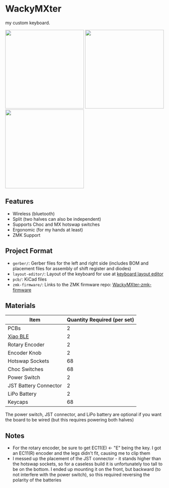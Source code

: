 # WackyMXter
my custom keyboard.

<img src="https://github.com/user-attachments/assets/92aabbbd-c5f9-47da-8a6e-8b23993bd66b" height="250">

<img src="https://github.com/user-attachments/assets/4d612e4a-11ab-43f6-9708-688bf1b574e6" height="250">

<img src="https://github.com/user-attachments/assets/c8f8a93b-82ec-4d33-b132-0cdb13695e21" height="250">


## Features
- Wireless (bluetooth)
- Split (two halves can also be independent)
- Supports Choc and MX hotswap switches
- Ergonomic (for my hands at least)
- ZMK Support

## Project Format
- `gerber/`: Gerber files for the left and right side (includes BOM and placement files for assembly of shift register and diodes)
- `layout-editor/`: Layout of the keyboard for use at [keyboard layout editor](http://www.keyboard-layout-editor.com/)
- `pcb/`: KiCad files
- `zmk-firmware/`: Links to the ZMK firmware repo: [WackyMXter-zmk-firmware](https://github.com/willwng/WackyMXter-zmk-config)

## Materials
| **Item**              | **Quantity Required (per set)** |
|-----------------------|---------------------------------|
| PCBs                  |                               2 |
| [Xiao BLE](https://www.seeedstudio.com/Seeed-XIAO-BLE-nRF52840-p-5201.html)              |                               2 |
| Rotary Encoder        |                               2 |
| Encoder Knob          |                               2 |
| Hotswap Sockets       |                              68 |
| Choc Switches         |                              68 |
| Power Switch          |                               2 |
| JST Battery Connector |                               2 |
| LiPo Battery          |                               2 |
| Keycaps               |                              68 |

The power switch, JST connector, and LiPo battery are optional if you want the board to be wired (but this requires powering both halves)

## Notes
- For the rotary encoder, be sure to get EC11(E) <- "E" being the key. I got an EC11(R) encoder and the legs didn't fit, causing me to clip them
- I messed up the placement of the JST connector - it stands higher than the hotswap sockets, so for a caseless build it is unfortunately too tall to be on the bottom. I ended up mounting it on the front, but backward (to not interfere with the power switch), so this required reversing the polarity of the batteries
